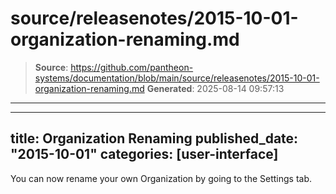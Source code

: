 # source/releasenotes/2015-10-01-organization-renaming.md

> **Source**: https://github.com/pantheon-systems/documentation/blob/main/source/releasenotes/2015-10-01-organization-renaming.md
> **Generated**: 2025-08-14 09:57:13

---

---
title: Organization Renaming
published_date: "2015-10-01"
categories: [user-interface]
---
You can now rename your own Organization by going to the Settings tab.
